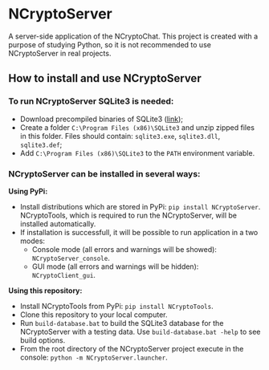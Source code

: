 # NCryptoServer
A server-side application of the NCryptoChat. This project is created with a purpose of studying Python, so it is not recommended to use NCryptoServer in real projects.

## How to install and use NCryptoServer
### To run NCryptoServer SQLite3 is needed:
* Download precompiled binaries of SQLite3 ([link](https://www.sqlite.org/download.html));  
* Create a folder `C:\Program Files (x86)\SQLite3` and unzip zipped files in this folder. Files should contain: `sqlite3.exe`, `sqlite3.dll`, `sqlite3.def`;
* Add `C:\Program Files (x86)\SQLite3` to the `PATH` environment variable.

### NCryptoServer can be installed in several ways:  
**Using PyPi:**
* Install distributions which are stored in PyPi: `pip install NCryptoServer`. NCryptoTools, which is required to run the NCryptoServer, will be installed automatically.
* If installation is successfull, it will be possible to run application in a two modes:
  * Console mode (all errors and warnings will be showed): `NCryptoServer_console`.
  * GUI mode (all errors and warnings will be hidden): `NCryptoClient_gui`.  

**Using this repository:**
* Install NCryptoTools from PyPi: `pip install NCryptoTools`.
* Clone this repository to your local computer.
* Run `build-database.bat` to build the SQLite3 database for the NCryptoServer with a testing data. Use `build-database.bat -help` to see build options.
* From the root directory of the NCryptoServer project execute in the console: `python -m NCryptoServer.launcher`.